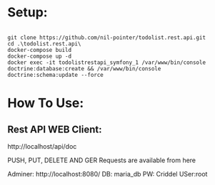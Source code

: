 <h1>Setup:</h1>

<code>
git clone https://github.com/nil-pointer/todolist.rest.api.git
cd .\todolist.rest.api\
docker-compose build
docker-compose up -d
docker exec -it todolistrestapi_symfony_1 /var/www/bin/console doctrine:database:create && /var/www/bin/console doctrine:schema:update --force
</code>

<h1>How To Use:</h1>

<h2>Rest API WEB Client:</h2>
http://localhost/api/doc

PUSH, PUT, DELETE AND GER Requests are available from here

Adminer:
http://localhost:8080/
DB: maria_db
PW: Criddel
USer:root
